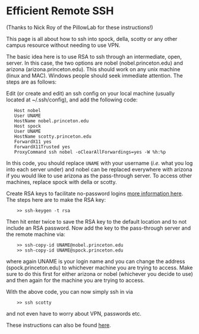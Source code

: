 # Efficient Remote SSH

(Thanks to Nick Roy of the PillowLab for these instructions!)

This page is all about how to ssh into spock, della, scotty or any other campus resource without needing to use VPN.

The basic idea here is to use RSA to ssh through an intermediate, open, server. In this case, the two options are nobel (nobel.princeton.edu) and arizona (arizona.princeton.edu). This should work on any unix machine (linux and MAC). Windows people should seek immediate attention. The steps are as follows:

Edit (or create and edit) an ssh config on your local machine (usually located at ~/.ssh/config), and add the following code:

```
   Host nobel
   User UNAME
   HostName nobel.princeton.edu
   Host spock
   User UNAME
   HostName scotty.princeton.edu
   ForwardX11 yes
   ForwardX11Trusted yes
   ProxyCommand ssh nobel -oClearAllForwardings=yes -W %h:%p   
```

In this code, you should replace `UNAME` with your username (_i.e._ what you log into each server under) and nobel can be replaced everywhere with arizona if you would like to use arizona as the pass-through server. To access other machines, replace spock with della or scotty.

Create RSA keys to facilitate no-password logins [more information here](https://www.digitalocean.com/community/tutorials/how-to-set-up-ssh-keys--2). The steps here are to make the RSA key:

```
    >> ssh-keygen -t rsa
```

Then hit enter twice to save the RSA key to the default location and to not include an RSA password. Now add the key to the pass-through server and the remote machine via:

```
    >> ssh-copy-id UNAME@nobel.princeton.edu
    >> ssh-copy-id UNAME@spock.princeton.edu
```

where again UNAME is your login name and you can change the address (spock.princeton.edu) to whichever machine you are trying to access. Make sure to do this first for either arizona or nobel (whichever you decide to use) and then again for the machine you are trying to access.

With the above code, you can now simply ssh in via

```
    >> ssh scotty   
```

and not even have to worry about VPN, passwords etc.

These instructions can also be found [here](https://brodylabwiki.princeton.edu/wiki/index.php/Internal:VPN_is_annoying).